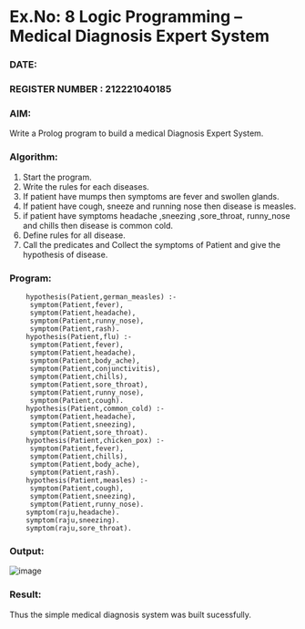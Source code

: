 # Ex.No: 8  Logic Programming –  Medical Diagnosis Expert System
### DATE:                                                                            
### REGISTER NUMBER : 212221040185
### AIM: 
Write a Prolog program to build a medical Diagnosis Expert System.
###  Algorithm:
1. Start the program.
2. Write the rules for each diseases.
3. If patient have mumps then symptoms are fever and swollen glands.
4. If patient have cough, sneeze and running nose then disease is measles.
5. if patient have symptoms headache ,sneezing ,sore_throat, runny_nose and  chills then disease is common cold.
6. Define rules for all disease.
7. Call the predicates and Collect the symptoms of Patient and give the hypothesis of disease.
        

### Program:

        hypothesis(Patient,german_measles) :- 
         symptom(Patient,fever), 
         symptom(Patient,headache), 
         symptom(Patient,runny_nose), 
         symptom(Patient,rash). 
        hypothesis(Patient,flu) :- 
         symptom(Patient,fever), 
         symptom(Patient,headache), 
         symptom(Patient,body_ache), 
         symptom(Patient,conjunctivitis), 
         symptom(Patient,chills), 
         symptom(Patient,sore_throat), 
         symptom(Patient,runny_nose), 
         symptom(Patient,cough). 
        hypothesis(Patient,common_cold) :- 
         symptom(Patient,headache), 
         symptom(Patient,sneezing), 
         symptom(Patient,sore_throat). 
        hypothesis(Patient,chicken_pox) :- 
         symptom(Patient,fever), 
         symptom(Patient,chills), 
         symptom(Patient,body_ache), 
         symptom(Patient,rash). 
        hypothesis(Patient,measles) :- 
         symptom(Patient,cough), 
         symptom(Patient,sneezing), 
         symptom(Patient,runny_nose). 
        symptom(raju,headache). 
        symptom(raju,sneezing). 
        symptom(raju,sore_throat). 

### Output:

![image](https://github.com/yashwanthkumar13/AI_Lab_2023-24/assets/116741234/55b86242-2aea-493e-89e1-2fa258ffc169)


### Result:
Thus the simple medical diagnosis system was built sucessfully.
